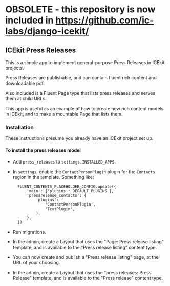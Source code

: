 # OBSOLETE - this repository is now included in https://github.com/ic-labs/django-icekit/

## ICEkit Press Releases

This is a simple app to implement general-purpose Press Releases in ICEkit
projects.

Press Releases are publishable, and can contain fluent rich content and
downloadable pdf.

Also included is a Fluent Page type that lists press releases and
serves them at child URLs.

This app is useful as an example of how to create new rich content models in
ICEkit, and to make a mountable Page that lists them.

### Installation

These instructions presume you already have an ICEkit project set up.

#### To install the press releases model

* Add `press_releases` to `settings.INSTALLED_APPS`.
* In `settings`,  enable the `ContactPersonPlugin` plugin for the  `Contacts`
region in the template. Something like:

        FLUENT_CONTENTS_PLACEHOLDER_CONFIG.update({
            'main': {'plugins': DEFAULT_PLUGINS },
            'pressrelease_contacts': {
                'plugins': (
                    'ContactPersonPlugin',
                    'TextPlugin',
                ),
            },
        })

* Run migrations.
* In the admin, create a Layout that uses the "Page: Press release listing"
template, and is available to the "Press release listing" content type.
* You can now create and publish a "Press release listing" page, at the URL of
your choosing.
* In the admin, create a Layout that uses the "press releases: Press
Release" template, and is available to the "Press release" content type.
